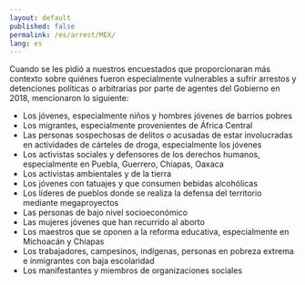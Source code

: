 ```yaml
---
layout: default
published: false
permalink: /es/arrest/MEX/
lang: es
---
```


Cuando se les pidió a nuestros encuestados que proporcionaran más contexto sobre quiénes fueron especialmente vulnerables a sufrir arrestos y detenciones políticas o arbitrarias por parte de agentes del Gobierno en 2018, mencionaron lo siguiente:
-	Los jóvenes, especialmente niños y hombres jóvenes de barrios pobres
-	Los migrantes, especialmente provenientes de África Central 
-	Las personas sospechosas de delitos o acusadas de estar involucradas en actividades de cárteles de droga, especialmente los jóvenes
-	Los activistas sociales y defensores de los derechos humanos, especialmente en Puebla, Guerrero, Chiapas, Oaxaca
-	Los activistas ambientales y de la tierra
-	Los jóvenes con tatuajes y que consumen bebidas alcohólicas
-	Los líderes de pueblos donde se realiza la defensa del territorio mediante megaproyectos 
-	Las personas de bajo nivel socioeconómico
-	Las mujeres jóvenes que han recurrido al aborto
-	Los maestros que se oponen a la reforma educativa, especialmente en Michoacán y Chiapas
-	Los trabajadores, campesinos, indígenas, personas en pobreza extrema e inmigrantes con baja escolaridad
-	Los manifestantes y miembros de organizaciones sociales

